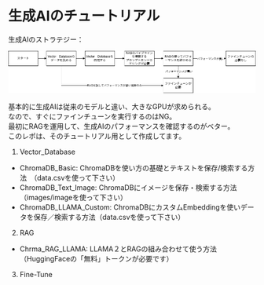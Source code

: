 # 生成AIのチュートリアル

生成AIのストラテジー：
<p align="GenAI_Strategy">
  <img src="src/genAI.png" />
</p>

基本的に生成AIは従来のモデルと違い、大きなGPUが求められる。  
なので、すぐにファインチューンを実行するのはNG。  
最初にRAGを運用して、生成AIのパフォーマンスを確認するのがベター。  
このレポは、そのチュートリアル用として作成してます。

1. Vector_Database
  - ChromaDB_Basic: ChromaDBを使い方の基礎とテキストを保存/検索する方法　（data.csvを使って下さい）
  - ChromaDB_Text_Image: ChromaDBにイメージを保存・検索する方法（images/imageを使って下さい）
  - ChromaDB_LLAMA_Custom: ChromaDBにカスタムEmbeddingを使いデータを保存／検索する方法（data.csvを使って下さい）

2. RAG
  - Chrma_RAG_LLAMA: LLAMA２とRAGの組み合わせて使う方法　（HuggingFaceの「無料」トークンが必要です）

3. Fine-Tune

